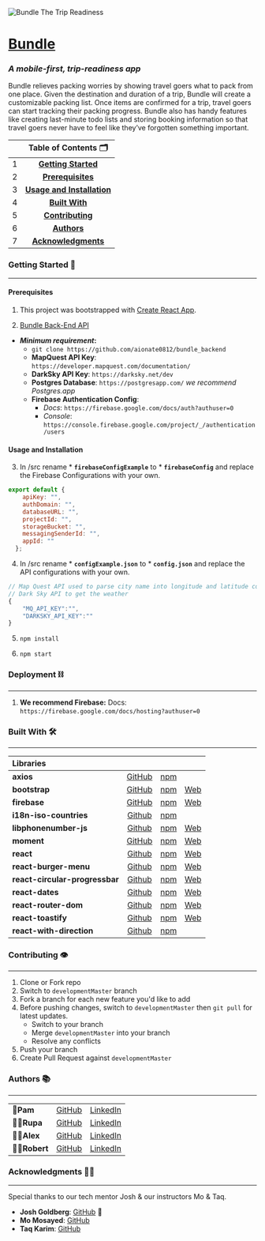 ![Bundle The Trip Readiness](https://lh3.googleusercontent.com/1KVsbCJ0Z6z7bUxsN6YgSwKtxI5adDgww0q2nP2Lf2i2Jc3Bzcz6mZ8Brpnf0x9yaH9eUPzX2vBD4CjNyZywyFeAssyvyahFW-elfycirHGFxAYVrWNbJAhrcqS9LYiglxg7c4kYJw=w1135-h709-no "Bundle Logo")
# [**Bundle**](http://bundle.tips)
### _A **mobile-first**, trip-readiness app_

 Bundle relieves packing worries by showing travel goers what to pack from one place. Given the destination and duration of a trip, Bundle will create a customizable packing list. Once items are confirmed for a trip, travel goers can start tracking their packing progress. Bundle also has handy features like creating last-minute todo lists and storing booking information so that travel goers never have to feel like they’ve forgotten something important.


| | Table of Contents 🗂|
|:-:|:--:|
|1|**[Getting Started](#getting-started)**|
|2|**[Prerequisites](#prerequisites)**|
|3|**[Usage and Installation](#usage-and-installation)**|
|4|**[Built With](#built-with-)**|
|5|**[Contributing](#contributing-)**|
|6|**[Authors](#authors-)**|
|7|**[Acknowledgments](#acknowledgments-)**|


### **Getting Started** 📄
___
#### Prerequisites
1. This project was bootstrapped with [Create React App](https://github.com/facebook/create-react-app).

2. [Bundle Back-End API](https://github.com/aionate0812/bundle_backend) 

*  _**Minimum requirement**_**:**
    - `git clone https://github.com/aionate0812/bundle_backend`
    - **MapQuest API Key**: `https://developer.mapquest.com/documentation/` 
    - **DarkSky API Key**: `https://darksky.net/dev`
    - **Postgres Database**: `https://postgresapp.com/` _we recommend Postgres.app_
    - **Firebase Authentication Config**: 
      * *Docs*: `https://firebase.google.com/docs/auth?authuser=0` 
      * *Console*: `https://console.firebase.google.com/project/_/authentication/users`

#### Usage and Installation
3. In /src rename * **`firebaseConfigExample`** to * **`firebaseConfig`** and replace the Firebase Configurations with your own.

```javascript
export default {
    apiKey: "",
    authDomain: "",
    databaseURL: "",
    projectId: "",
    storageBucket: "",
    messagingSenderId: "",
    appId: ""
  };
```

4. In /src rename * **`configExample.json`** to * **`config.json`** and replace the API configurations with your own.

```javascript
// Map Quest API used to parse city name into longitude and latitude coordinates
// Dark Sky API to get the weather 
{
    "MQ_API_KEY":"",
    "DARKSKY_API_KEY":""
}
```

5. `npm install`

6. `npm start`

### **Deployment** ⛓
---
1. **We recommend Firebase:** Docs: `https://firebase.google.com/docs/hosting?authuser=0`


### **Built With** 🛠
___
|Libraries||||
|:--|:---:|:---:|---:| 
|**axios**|[GitHub](https://github.com/axios/axios)| [npm](https://www.npmjs.com/package/axios)| |
|**bootstrap**|[GitHub](https://github.com/twbs/bootstrap) | [npm](https://www.npmjs.com/package/bootstrap) | [Web](https://getbootstrap.com/)|
|**firebase**|[GitHub](https://github.com/firebase/)|[npm](https://www.npmjs.com/package/firebase)|[Web](https://firebase.google.com/)|
|**i18n-iso-countries**| [Github](https://github.com/michaelwittig/node-i18n-iso-countries) | [npm](https://www.npmjs.com/package/i18n-iso-countries)| |
| **libphonenumber-js**|[Github](https://github.com/catamphetamine/libphonenumber-js) | [npm](https://www.npmjs.com/package/libphonenumber-js) | [Web](https://catamphetamine.github.io/libphonenumber-js/)|
| **moment**| [GitHub](https://github.com/moment/moment) | [npm](https://www.npmjs.com/package/moment) | [Web](https://momentjs.com/) |
|**react**| [Github](https://github.com/facebook/react) | [npm](https://www.npmjs.com/package/react) | [Web](https://reactjs.org/)|
|**react-burger-menu**| [Github](https://github.com/negomi/react-burger-menu) | [npm](https://www.npmjs.com/package/react-burger-menu) | [Web](http://negomi.github.io/react-burger-menu/)|
|**react-circular-progressbar**| [Github](https://github.com/kevinsqi/react-circular-progressbar) | [npm](https://www.npmjs.com/package/react-circular-progressbar) | [Web](https://www.kevinqi.com/react-circular-progressbar/)|
|**react-dates**| [Github](https://github.com/airbnb/react-dates) | [npm](https://www.npmjs.com/package/react-dates) | [Web](http://airbnb.io/react-dates/?path=/story/daterangepicker-drp--default)|
|**react-router-dom**| [Github](https://github.com/ReactTraining/react-router) | [npm](https://www.npmjs.com/package/react-router-dom) | [Web](https://reacttraining.com/react-router/web/guides/quick-start)|
|**react-toastify**| [Github](https://github.com/fkhadra/react-toastify) | [npm](https://www.npmjs.com/package/react-toastify) | [Web](https://fkhadra.github.io/react-toastify/)|
|**react-with-direction**| [Github](https://github.com/airbnb/react-with-direction) | [npm](https://www.npmjs.com/package/react-with-direction) | |


### **Contributing** 👁
___
1. Clone or Fork repo
2. Switch to `developmentMaster` branch
3. Fork a branch for each new feature you'd like to add
4. Before pushing changes, switch to `developmentMaster` then `git pull` for latest updates.
    - Switch to your branch
    - Merge `developmentMaster` into your branch
    - Resolve any conflicts
5. Push your branch
6. Create Pull Request against `developmentMaster`

### **Authors** 📚
---
| | | |
|:---| :---: | :---:| 
|🧙‍**Pam** | [GitHub](https://github.com/pamelaabreu) | [LinkedIn](https://www.linkedin.com/in/pamela-abreu/) |
|👩‍🚀**Rupa**| [GitHub](https://github.com/Rupa1216) | [LinkedIn](https://www.linkedin.com/in/sdatta87/)|
|👨‍🎤**Alex**| [GitHub](https://github.com/aionate0812) | [LinkedIn](https://www.linkedin.com/in/alexander-onate/)| 
|👨‍🚀**Robert**| [GitHub](https://github.com/FiveEightyEight) | [LinkedIn](https://www.linkedin.com/in/robert-abreu/)

### **Acknowledgments**  🤜🤛
---
 Special thanks to our tech mentor Josh & our instructors Mo & Taq.
* **Josh Goldberg**: [GitHub](https://github.com/JoshuaKGoldberg) 🐐
* **Mo Mosayed**: [GitHub](https://github.com/mmosayed)
* **Taq Karim**: [GitHub](https://github.com/mottaquikarim)